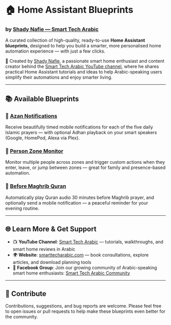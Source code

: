 # **🏠 Home Assistant Blueprints**

### by [**Shady Nafie — Smart Tech Arabic**](https://smarttecharabic.com)

A curated collection of high-quality, ready-to-use **Home Assistant blueprints**, designed to help you build a smarter, more personalised home automation experience — with just a few clicks.

🔧 Created by [Shady Nafie](https://smarttecharabic.com), a passionate smart home enthusiast and content creator behind the [Smart Tech Arabic YouTube channel](https://www.youtube.com/@smarttecharabic), where he shares practical Home Assistant tutorials and ideas to help Arabic-speaking users simplify their automations and enjoy smarter living.

---

## 📚 Available Blueprints

### 🕌 [Azan Notifications](./blueprints/automation/smarttecharabic/azan-notifications/README.md)

Receive beautifully timed mobile notifications for each of the five daily Islamic prayers — with optional Adhan playback on your smart speakers (Google, HomePod, Alexa via Plex).

### 👥 [Person Zone Monitor](./blueprints/automation/smarttecharabic/people-tracking/README.md)

Monitor multiple people across zones and trigger custom actions when they enter, leave, or jump between zones — great for family and presence-based automation.

### 📖 [Before Maghrib Quran](./blueprints/automation/smarttecharabic/before-maghrib/README.md)

Automatically play Quran audio 30 minutes before Maghrib prayer, and optionally send a mobile notification — a peaceful reminder for your evening routine.


---

## 🌐 Learn More & Get Support

* 📺 **YouTube Channel**: [Smart Tech Arabic](https://www.youtube.com/@smarttecharabic) — tutorials, walkthroughs, and smart home reviews in Arabic
* 🌍 **Website**: [smarttecharabic.com](https://smarttecharabic.com) — book consultations, explore articles, and download planning tools
* 💬 **Facebook Group**: Join our growing community of Arabic-speaking smart home enthusiasts: [Smart Tech Arabic Community](https://www.facebook.com/groups/smarttecharabic)

---

## 🤝 Contribute

Contributions, suggestions, and bug reports are welcome. Please feel free to open issues or pull requests to help make these blueprints even better for the community.
